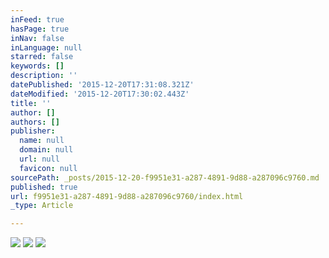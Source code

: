 ```yaml
---
inFeed: true
hasPage: true
inNav: false
inLanguage: null
starred: false
keywords: []
description: ''
datePublished: '2015-12-20T17:31:08.321Z'
dateModified: '2015-12-20T17:30:02.443Z'
title: ''
author: []
authors: []
publisher:
  name: null
  domain: null
  url: null
  favicon: null
sourcePath: _posts/2015-12-20-f9951e31-a287-4891-9d88-a287096c9760.md
published: true
url: f9951e31-a287-4891-9d88-a287096c9760/index.html
_type: Article

---
```

![](https://the-grid-user-content.s3-us-west-2.amazonaws.com/b4fcafb6-84fb-4416-81b5-8c8bb0878da5.jpg)
![](https://the-grid-user-content.s3-us-west-2.amazonaws.com/2c60b458-7dfe-448f-b315-a3b7a6d31e27.jpg)
![](https://the-grid-user-content.s3-us-west-2.amazonaws.com/1bf64137-a517-449c-aaf6-7f6e336fc2c9.jpg)